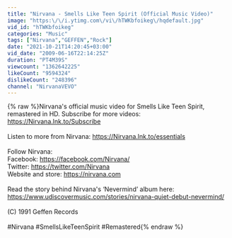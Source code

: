 ```yaml
---
title: "Nirvana - Smells Like Teen Spirit (Official Music Video)"
image: "https:\/\/i.ytimg.com\/vi\/hTWKbfoikeg\/hqdefault.jpg"
vid_id: "hTWKbfoikeg"
categories: "Music"
tags: ["Nirvana","GEFFEN","Rock"]
date: "2021-10-21T14:20:45+03:00"
vid_date: "2009-06-16T22:14:25Z"
duration: "PT4M39S"
viewcount: "1362642225"
likeCount: "9594324"
dislikeCount: "248396"
channel: "NirvanaVEVO"
---
```

{% raw %}Nirvana's official music video for Smells Like Teen Spirit, remastered in HD. Subscribe for more videos: <a rel="nofollow" target="blank" href="https://Nirvana.lnk.to/Subscribe">https://Nirvana.lnk.to/Subscribe</a><br /><br />Listen to more from Nirvana: <a rel="nofollow" target="blank" href="https://Nirvana.lnk.to/essentials">https://Nirvana.lnk.to/essentials</a><br /><br />Follow Nirvana:<br />Facebook: <a rel="nofollow" target="blank" href="https://facebook.com/Nirvana/">https://facebook.com/Nirvana/</a><br />Twitter: <a rel="nofollow" target="blank" href="https://twitter.com/Nirvana">https://twitter.com/Nirvana</a><br />Website and store: <a rel="nofollow" target="blank" href="https://nirvana.com">https://nirvana.com</a><br /><br />Read the story behind Nirvana's ‘Nevermind’ album here: <a rel="nofollow" target="blank" href="https://www.udiscovermusic.com/stories/nirvana-quiet-debut-nevermind/">https://www.udiscovermusic.com/stories/nirvana-quiet-debut-nevermind/</a><br /><br />(C) 1991 Geffen Records<br /><br />#Nirvana #SmellsLikeTeenSpirit #Remastered{% endraw %}
